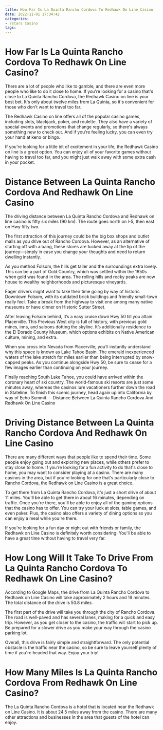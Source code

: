```yaml
---
title: How Far Is La Quinta Rancho Cordova To Redhawk On Line Casino 
date: 2022-11-01 17:34:42
categories:
- 7stars Casino
tags:
---
```



#  How Far Is La Quinta Rancho Cordova To Redhawk On Line Casino? 

There are a lot of people who like to gamble, and there are even more people who like to do it close to home. If you're looking for a casino that's close to La Quinta Rancho Cordova, the Redhawk Casino on line is your best bet. It's only about twelve miles from La Quinta, so it's convenient for those who don't want to travel too far.

The Redhawk Casino on line offers all of the popular casino games, including slots, blackjack, poker, and roulette. They also have a variety of special events and promotions that change regularly, so there's always something new to check out. And if you're feeling lucky, you can even try your hand at keno or bingo.

If you're looking for a little bit of excitement in your life, the Redhawk Casino on line is a great option. You can enjoy all of your favorite games without having to travel too far, and you might just walk away with some extra cash in your pocket.

#  Distance Between La Quinta Rancho Cordova And Redhawk On Line Casino 

The driving distance between La Quinta Rancho Cordova and Redhawk on line casino is fifty six miles (90 km). The route goes north on I-5, then east on Hwy fifty two.

The first attraction of this journey could be the big box shops and outlet malls as you drive out of Rancho Cordova. However, as an alternative of starting off with a bang, these stores are tucked away at the tip of the journey—simply in case you change your thoughts and need to return dwelling instantly. 

As you method Folsom, the hills get taller and the surroundings extra lovely. This can be a part of Gold Country, which was settled within the 1850s when gold was found in the area. The rolling hills and rocky peaks are now house to wealthy neighborhoods and picturesque vineyards. 

Eager drivers might want to take their time going by way of historic Downtown Folsom, with its outdated brick buildings and friendly small-town really feel. Take a break from the highway to visit one among many native museums or have dinner on Historic Sutter Street. 

After leaving Folsom behind, it’s a easy cruise down Hwy 50 till you attain Placerville. This Previous West city is full of history, with previous gold mines, inns, and saloons dotting the skyline. It’s additionally residence to the El Dorado County Museum, which options exhibits on Native American culture, mining, and extra. 

When you cross into Nevada from Placerville, you’ll instantly understand why this space is known as Lake Tahoe Basin. The emerald inexperienced waters of the lake stretch for miles earlier than being interrupted by snow-capped peaks. As you continue alongside Hwy 50, be sure to cease for a few images earlier than continuing on your journey. 

Finally reaching South Lake Tahoe, you could have arrived within the coronary heart of ski country. The world-famous ski resorts are just some minutes away, whereas the casinos lure vacationers further down the road in Stateline. To finish this scenic journey, head again up into California by way of Echo Summit.— Distance Between La Quinta Rancho Cordova And Redhawk On Line Casino

#  Driving Distance Between La Quinta Rancho Cordova And Redhawk On Line Casino 

There are many different ways that people like to spend their time. Some people enjoy going out and exploring new places, while others prefer to stay close to home. If you're looking for a fun activity to do that's close to home, you may want to consider playing at a casino. There are many casinos in the area, but if you're looking for one that's particularly close to Rancho Cordova, the Redhawk on Line Casino is a great choice.

To get there from La Quinta Rancho Cordova, it's just a short drive of about 11 miles. You'll be able to get there in about 16 minutes, depending on traffic. Once you're there, you'll be able to enjoy all of the gaming options that the casino has to offer. You can try your luck at slots, table games, and even poker. Plus, the casino also offers a variety of dining options so you can enjoy a meal while you're there.

If you're looking for a fun day or night out with friends or family, the Redhawk on Line Casino is definitely worth considering. You'll be able to have a great time without having to travel very far.

#  How Long Will It Take To Drive From La Quinta Rancho Cordova To Redhawk On Line Casino? 

According to Google Maps, the drive from La Quinta Rancho Cordova to Redhawk on Line Casino will take approximately 2 hours and 16 minutes. The total distance of the drive is 50.8 miles.

The first part of the drive will take you through the city of Rancho Cordova. The road is well-paved and has several lanes, making for a quick and easy trip. However, as you get closer to the casino, the traffic will start to pick up. Be prepared for a slower drive as you make your way through the casino parking lot.

Overall, this drive is fairly simple and straightforward. The only potential obstacle is the traffic near the casino, so be sure to leave yourself plenty of time if you're headed that way. Enjoy your trip!

#  How Many Miles Is La Quinta Rancho Cordova From Redhawk On Line Casino?

The La Quinta Rancho Cordova is a hotel that is located near the Redhawk on Line Casino. It is about 24.5 miles away from the casino. There are many other attractions and businesses in the area that guests of the hotel can enjoy.